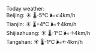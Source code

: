 Today weather:  
Beijing: ☀️   🌡️-5°C 🌬️↙4km/h  
Tianjin: ☀️   🌡️+4°C 🌬️↑4km/h  
Shijiazhuang: ☀️   🌡️-1°C 🌬️→4km/h  
Tangshan: ☀️   🌡️-1°C 🌬️←4km/h  
